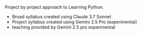 Project by project approach to Learning Python. 
- Broad syllabus created using Claude 3.7 Sonnet
- Project syllabus created using Gemini 2.5 Pro (experimental)
- teaching provided by Gemini 2.5 pro experimental
